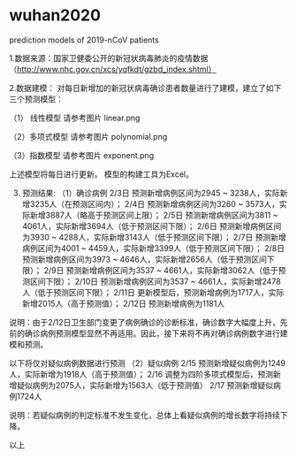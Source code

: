# wuhan2020
prediction models of 2019-nCoV patients 

1.数据来源：国家卫健委公开的新冠状病毒肺炎的疫情数据（http://www.nhc.gov.cn/xcs/yqfkdt/gzbd_index.shtml）

2.数据建模：
对每日新增加的新冠状病毒确诊患者数量进行了建模，建立了如下三个预测模型：

（1） 线性模型
请参考图片 linear.png

（2）多项式模型
请参考图片 polynomial.png

（3）指数模型
请参考图片 exponent.png

上述模型将每日进行更新。
模型的构建工具为Excel。

3. 预测结果:
（1）确诊病例
2/3日 预测新增病例区间为2945 ~ 3238人，实际新增3235人（在预测区间内）；
2/4日 预测新增病例区间为3260 ~ 3573人，实际新增3887人（略高于预测区间上限）；
2/5日 预测新增病例区间为3811 ~ 4061人，实际新增3694人（低于预测区间下限）；
2/6日 预测新增病例区间为3930 ~ 4288人，实际新增3143人（低于预测区间下限）；
2/7日 预测新增病例区间为4001 ~ 4459人，实际新增3399人（低于预测区间下限）；
2/8日 预测新增病例区间为3973 ~ 4646人，实际新增2656人（低于预测区间下限）；
2/9日 预测新增病例区间为3537 ~ 4661人，实际新增3062人（低于预测区间下限）；
2/10日 预测新增病例区间为3537 ~ 4661人，实际新增2478人（低于预测区间下限）；
2/11日 更新模型后，预测新增病例为1717人，实际新增2015人（高于预测值）；
2/12日 预测新增病例为1181人

说明：由于2/12日卫生部门变更了病例确诊的诊断标准，确诊数字大幅度上升，先前的确诊病例预测模型显然不再适用。因此，接下来将不再对确诊病例数字进行建模和预测。

以下将仅对疑似病例数据进行预测
（2）疑似病例
2/15 预测新增疑似病例为1249人，实际新增为1918人（高于预测值）；
2/16 调整为四阶多项式模型后，预测新增疑似病例为2075人，实际新增为1563人（低于预测值）
2/17 预测新增疑似病例1724人

说明：若疑似病例的判定标准不发生变化，总体上看疑似病例的增长数字将持续下降。

以上
